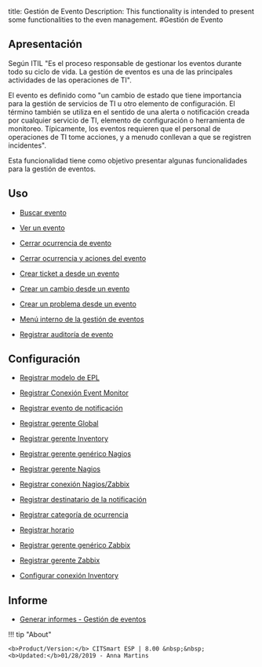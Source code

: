 title: Gestión de Evento
Description: This functionality is intended to present some functionalities to the even management.
#Gestión de Evento

Apresentación
----------------

Según ITIL "Es el proceso responsable de gestionar los eventos durante todo su ciclo de vida. La gestión de eventos es una de las principales actividades de las operaciones de TI".

El evento es definido como "un cambio de estado que tiene importancia para la gestión de servicios de TI u otro elemento de configuración. El término también se utiliza en el sentido de una alerta o notificación creada por cualquier servicio de TI, elemento de configuración o herramienta de monitoreo. Típicamente, los eventos requieren que el personal de operaciones de TI tome acciones, y a menudo conllevan a que se registren incidentes".

Esta funcionalidad tiene como objetivo presentar algunas funcionalidades para la gestión de eventos.

Uso
-------

- [Buscar evento](/es-es/citsmart-esp-8/processes/event/use/search-event.html)

- [Ver un evento](/es-es/citsmart-esp-8/processes/event/use/view-event.html)

- [Cerrar ocurrencia de evento](/es-es/citsmart-esp-8/processes/event/use/close-event-occurrence.html)

- [Cerrar ocurrencia y aciones del evento](/es-es/citsmart-esp-8/processes/event/use/close-occurences-and-actions.html)

- [Crear ticket a desde un evento](/es-es/citsmart-esp-8/processes/event/use/create-ticket-from-an-event.html)

- [Crear un cambio desde un evento](/es-es/citsmart-esp-8/processes/event/use/create-change-from-an-event.html)

- [Crear un problema desde un evento](/es-es/citsmart-esp-8/processes/event/use/create-a-problem-from-an-event.html)

- [Menú interno de la gestión de eventos](/es-es/citsmart-esp-8/processes/event/use/internal-menu-of-event.html)

- [Registrar auditoría de evento](/es-es/citsmart-esp-8/processes/event/use/register-event-audit.html)

Configuración
-----------------

- [Registrar modelo de EPL](/es-es/citsmart-esp-8/processes/event/configuration/register-epl-template.html)

- [Registrar Conexión Event Monitor](/es-es/citsmart-esp-8/processes/event/configuration/register-event-monitor-connection.html)

- [Registrar evento de notificación](/es-es/citsmart-esp-8/processes/event/configuration/register-event-notification.html)

- [Registrar gerente Global](/es-es/citsmart-esp-8/processes/event/configuration/register-global-manager.html)

- [Registrar gerente Inventory](/es-es/citsmart-esp-8/processes/event/configuration/register-inventory-manager.html)

- [Registrar gerente genérico Nagios](/es-es/site/citsmart-esp-8/processes/event/configuration/register-nagios-generic-manager.html)

- [Registrar gerente Nagios](/es-es/citsmart-esp-8/processes/event/configuration/register-nagios-manager.html)

- [Registrar conexión Nagios/Zabbix](/es-es/citsmart-esp-8/processes/event/configuration/register-nagios-zabbix-connection.html)

- [Registrar destinatario de la notificación](/es-es/citsmart-esp-8/processes/event/configuration/register-notification-recipient.html)

- [Registrar categoría de ocurrencia](/es-es/citsmart-esp-8/processes/event/configuration/register-occurence-category.html)

- [Registrar horario](/es-es/citsmart-esp-8/processes/event/configuration/register-time.html)

- [Registrar gerente genérico Zabbix](/es-es/citsmart-esp-8/processes/event/configuration/register-zabbix-generic-manager.html)

- [Registrar gerente Zabbix](/es-es/citsmart-esp-8/processes/event/configuration/register-zabbix-manager.html)

- [Configurar conexión Inventory](/es-es/citsmart-esp-8/processes/event/configuration/set-inventory-connection.html)

Informe
-----------

- [Generar informes - Gestión de eventos](/es-es/citsmart-esp-8/processes/event/configuration/generate-reports-event-management.html)


!!! tip "About"

    <b>Product/Version:</b> CITSmart ESP | 8.00 &nbsp;&nbsp;
    <b>Updated:</b>01/28/2019 - Anna Martins

